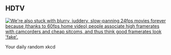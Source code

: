 ## HDTV
[![We're also stuck with blurry, juddery, slow-panning 24fps movies forever because (thanks to 60fps home video) people associate high framerates with camcorders and cheap sitcoms, and thus think good framerates look 'fake'.](https://imgs.xkcd.com/comics/hdtv.png)](https://xkcd.com/732/ "We're also stuck with blurry, juddery, slow-panning 24fps movies forever because (thanks to 60fps home video) people associate high framerates with camcorders and cheap sitcoms, and thus think good framerates look 'fake'.")

Your daily random xkcd
